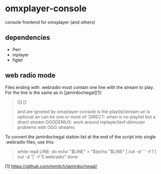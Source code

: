 omxplayer-console
=================

console frontend for omxplayer (and others)

dependencies
------------

- Perl
- mplayer
- figlet

web radio mode
--------------

Files ending with .webradio must contain one line with the stream to
play.  For the line is the same as in [jamirdochegal][1]:

> [<shortcut>|]<name> [<flag>]<url>
>
> <shortcut> and <name> are ignored by omxplayer-console
> <url> is the playlist/stream url
> <flag> is optional an can be one or more of:
>   DIRECT: when <url> is no playlist but a direct stream
>   OGGDEMUX: work around mplayer/lavf-demuxer problems with OGG streams

To convert the jamirdochegal station list at the end of the script
into single .webradio files, use this:

> while read LINE;
>   do echo "$LINE" > "$(echo "$LINE" | cut -d ' ' -f 1 | cut -d '|' -f 1).webradio"
> done

[1] https://github.com/mmitch/jamirdochegal/

